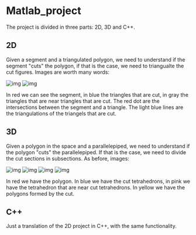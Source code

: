 # Matlab_project

The project is divided in three parts: 2D, 3D and C++. 

## 2D

Given a segment and a triangulated polygon, we need to understand if the segment "cuts" the polygon, if that is the case, we need to triangualte the cut figures. Images are worth many words: 

![img](https://i.imgur.com/ffmdsdf.png)
![img](https://i.imgur.com/VCEAfhs.png)

In red we can see the segment, in blue the triangles that are cut, in gray the triangles that are near triangles that are cut. 
The red dot are the intersections between the segment and a triangle. The light blue lines are the triangulations of the triangels that are cut.

## 3D 

Given a polygon in the space and a parallelepiped, we need to understand if the polygon "cuts" the parallelepiped. If that is the case, we need to divide the cut sections in subsections. As before, images:

![img](https://i.imgur.com/ojKxKJX.png)
![img](https://i.imgur.com/nHrkpJS.png)
![img](https://i.imgur.com/OhPgX3n.png)
![img](https://i.imgur.com/PBwTBCS.png)

In red we have the polygon. In blue we have the cut tetrahedrons, in pink we have the tetrahedron that are near cut tetrahedrons. In yellow we have the polygons formed by the cut. 

## C++

Just a translation of the 2D project in C++, with the same functionality. 
